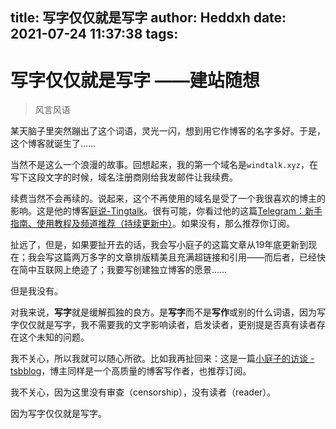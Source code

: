 title: 写字仅仅就是写字
author: Heddxh
date: 2021-07-24 11:37:38
tags:
---


# 写字仅仅就是写字 ——建站随想

> 风言风语

某天脑子里突然蹦出了这个词语，灵光一闪，想到用它作博客的名字多好。于是，这个博客就诞生了......

当然不是这么一个浪漫的故事。回想起来，我的第一个域名是`windtalk.xyz`，在写下这段文字的时候，域名注册商刚给我发邮件让我续费。

续费当然不会再续的。说起来，这个不再使用的域名是受了一个我很喜欢的博主的影响。这是他的博客[庭说-Tingtalk](tingtalk.me)。很有可能，你看过他的这篇[Telegram：新手指南、使用教程及频道推荐（持续更新中）](https://tingtalk.me/telegram/)。如果没有，那么推荐你订阅。

扯远了，但是，如果要扯开去的话，我会写小庭子的这篇文章从19年底更新到现在；我会写这篇两万多字的文章排版精美且充满超链接和引用——而后者，已经快在简中互联网上绝迹了；我要写创建独立博客的愿景……

但是我没有。

对我来说，**写字**就是缓解孤独的良方。是**写字**而不是**写作**或别的什么词语，因为写字仅仅就是写字，我不需要我的文字影响读者，启发读者，更别提是否真有读者存在这个未知的问题。

我不关心，所以我就可以随心所欲。比如我再扯回来：这是一篇[小庭子的访谈 - tsbblog](https://tsb2blog.com/tingtalk)，博主同样是一个高质量的博客写作者，也推荐订阅。

我不关心，因为这里没有审查（censorship），没有读者（reader）。

因为写字仅仅就是写字。
